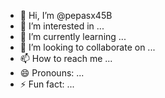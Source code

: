 - 👋 Hi, I’m @pepasx45B
- 👀 I’m interested in ...
- 🌱 I’m currently learning ...
- 💞️ I’m looking to collaborate on ...
- 📫 How to reach me ...
- 😄 Pronouns: ...
- ⚡ Fun fact: ...

<!---
pepasx45B/pepasx45B is a ✨ special ✨ repository because its `README.md` (this file) appears on your GitHub profile.
You can click the Preview link to take a look at your changes.
--->
